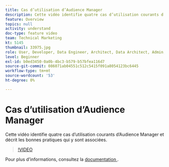 ```yaml
---
title: Cas d’utilisation d’Audience Manager
description: Cette vidéo identifie quatre cas d’utilisation courants d’Audience Manager et décrit les bonnes pratiques qui y sont associées.
feature: Overview
topics: null
activity: understand
doc-type: feature video
team: Technical Marketing
kt: 5145
thumbnail: 33975.jpg
role: User, Developer, Data Engineer, Architect, Data Architect, Admin, Leader
level: Beginner
exl-id: b0ed3450-0a0b-4bc3-b579-b57bfea116d7
source-git-commit: 086071ab04551c512c5415f091a8054123bc6445
workflow-type: tm+mt
source-wordcount: '53'
ht-degree: 0%

---
```


# Cas d’utilisation d’Audience Manager

Cette vidéo identifie quatre cas d’utilisation courants d’Audience Manager et décrit les bonnes pratiques qui y sont associées.

>[!VIDEO](https://video.tv.adobe.com/v/33975/?quality=12)

Pour plus d’informations, consultez la [ documentation ](https://experienceleague.adobe.com/docs/audience-manager/user-guide/aam-home.html).
